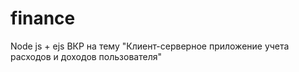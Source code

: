 # finance
Node js + ejs
ВКР на тему "Клиент-серверное приложение учета расходов и доходов пользователя"
